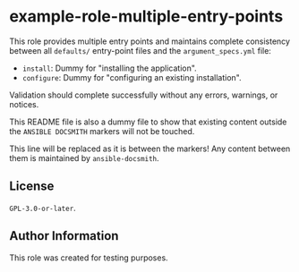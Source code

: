 # example-role-multiple-entry-points

This role provides multiple entry points and maintains complete consistency between all `defaults/` entry-point files and the `argument_specs.yml` file:

- `install`: Dummy for "installing the application".
- `configure`: Dummy for "configuring an existing installation".

Validation should complete successfully without any errors, warnings, or notices.

This README file is also a dummy file to show that existing content outside the `ANSIBLE DOCSMITH` markers will not be touched.

<!-- BEGIN ANSIBLE DOCSMITH -->
This line will be replaced as it is between the markers! Any content between them is maintained by `ansible-docsmith`.
<!-- END ANSIBLE DOCSMITH -->


## License

`GPL-3.0-or-later`.


## Author Information

This role was created for testing purposes.